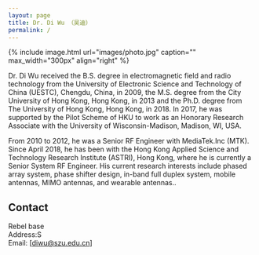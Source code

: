 ```yaml
---
layout: page
title: Dr. Di Wu （吴迪）
permalink: /
---
```


{% include image.html url="images/photo.jpg" caption="" max_width="300px" align="right" %}

Dr. Di Wu received the B.S. degree in electromagnetic field and radio technology from the University of Electronic Science and Technology of China (UESTC), Chengdu, China, in 2009, the M.S. degree from the City University of Hong Kong, Hong Kong, in 2013 and the Ph.D. degree from The University of Hong Kong, Hong Kong, in 2018. In 2017, he was supported by the Pilot Scheme of HKU to work as an Honorary Research Associate with the University of Wisconsin-Madison, Madison, WI, USA. 

From 2010 to 2012, he was a Senior RF Engineer with MediaTek.Inc (MTK). Since April 2018, he has been with the Hong Kong Applied Science and Technology Research Institute (ASTRI), Hong Kong, where he is currently a Senior System RF Engineer. His current research interests include phased array system, phase shifter design, in-band full duplex system, mobile antennas, MIMO antennas, and wearable antennas..

## Contact

Rebel base <br />
Address:S<br />
Email: [diwu@szu.edu.cn]

